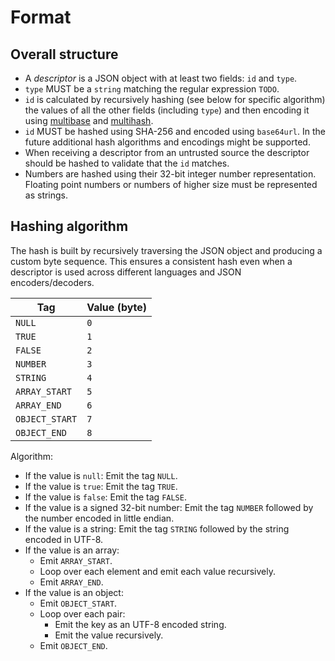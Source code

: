 # Format

## Overall structure

- A _descriptor_ is a JSON object with at least two fields: `id` and `type`.
- `type` MUST be a `string` matching the regular expression `TODO`.
- `id` is calculated by recursively hashing (see below for specific algorithm) the values of all the other fields (including `type`) and then encoding it using [multibase](https://github.com/multiformats/multibase) and [multihash](https://github.com/multiformats/multihash).
- `id` MUST be hashed using SHA-256 and encoded using `base64url`.
  In the future additional hash algorithms and encodings might be supported.
- When receiving a descriptor from an untrusted source the descriptor should be hashed to validate that the `id` matches.
- Numbers are hashed using their 32-bit integer number representation.
  Floating point numbers or numbers of higher size must be represented as strings.

## Hashing algorithm

The hash is built by recursively traversing the JSON object and producing a custom byte sequence.
This ensures a consistent hash even when a descriptor is used across different languages and JSON encoders/decoders.

| Tag            | Value (byte) |
| -------------- | ------------ |
| `NULL`         | `0`          |
| `TRUE`         | `1`          |
| `FALSE`        | `2`          |
| `NUMBER`       | `3`          |
| `STRING`       | `4`          |
| `ARRAY_START`  | `5`          |
| `ARRAY_END`    | `6`          |
| `OBJECT_START` | `7`          |
| `OBJECT_END`   | `8`          |

Algorithm:

- If the value is `null`: Emit the tag `NULL`.
- If the value is `true`: Emit the tag `TRUE`.
- If the value is `false`: Emit the tag `FALSE`.
- If the value is a signed 32-bit number: Emit the tag `NUMBER` followed by the number encoded in little endian.
- If the value is a string: Emit the tag `STRING` followed by the string encoded in UTF-8.
- If the value is an array:
  - Emit `ARRAY_START`.
  - Loop over each element and emit each value recursively.
  - Emit `ARRAY_END`.
- If the value is an object:
  - Emit `OBJECT_START`.
  - Loop over each pair:
    - Emit the key as an UTF-8 encoded string.
    - Emit the value recursively.
  - Emit `OBJECT_END`.
